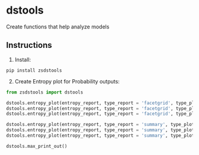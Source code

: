 # dstools

Create functions that help analyze models

## Instructions

1. Install:

```
pip install zsdstools
```

2. Create Entropy plot for Probability outputs:

```python
from zsdstools import dstools

dstools.entropy_plot(entropy_report, type_report = 'facetgrid', type_plot = 'violinplopt')
dstools.entropy_plot(entropy_report, type_report = 'facetgrid', type_plot = 'boxplot')
dstools.entropy_plot(entropy_report, type_report = 'facetgrid', type_plot = 'histogram')

dstools.entropy_plot(entropy_report, type_report = 'summary', type_plot = 'violinplopt')
dstools.entropy_plot(entropy_report, type_report = 'summary', type_plot = 'boxplot')
dstools.entropy_plot(entropy_report, type_report = 'summary', type_plot = 'histogram')

dstools.max_print_out()
```
